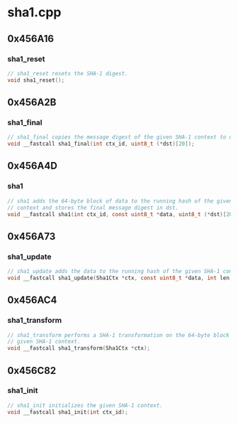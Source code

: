 # sha1.cpp

## 0x456A16

### sha1_reset

```c
// sha1_reset resets the SHA-1 digest.
void sha1_reset();
```

## 0x456A2B

### sha1_final

```c
// sha1_final copies the message digest of the given SHA-1 context to dst.
void __fastcall sha1_final(int ctx_id, uint8_t (*dst)[20]);
```

## 0x456A4D

### sha1

```c
// sha1 adds the 64-byte block of data to the running hash of the given SHA-1
// context and stores the final message digest in dst.
void __fastcall sha1(int ctx_id, const uint8_t *data, uint8_t (*dst)[20]);
```

## 0x456A73

### sha1_update

```c
// sha1_update adds the data to the running hash of the given SHA-1 context.
void __fastcall sha1_update(Sha1Ctx *ctx, const uint8_t *data, int len);
```

## 0x456AC4

### sha1_transform

```c
// sha1_transform performs a SHA-1 transformation on the 64-byte block of the
// given SHA-1 context.
void __fastcall sha1_transform(Sha1Ctx *ctx);
```

## 0x456C82

### sha1_init

```c
// sha1_init initializes the given SHA-1 context.
void __fastcall sha1_init(int ctx_id);
```
